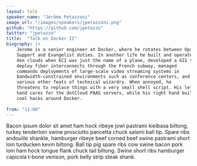 ```yaml
---
layout: talk
speaker_name: "Jérôme Petazzoni"
image_url: "/images/speakers/jpetazzoni.png"
github: "https://github.com/jpetazzo"
twitter: "jpetazzo"
title:  "Talk on Docker II"
biography: |+
    Jerome is a senior engineer at Docker, where he rotates between Ops,
    Support and Evangelist duties. In another life he built and operated
    Xen clouds when EC2 was just the name of a plane, developed a GIS to
    deploy fiber interconnects through the French subway, managed 
    commando deployments of large-scale video streaming systems in
    bandwidth-constrained environments such as conference centers, and
    various other feats of technical wizardry. When annoyed, he
    threatens to replace things with a very small shell script. His left
    hand cares for the dotCloud PAAS servers, while his right hand builds
    cool hacks around Docker.
  
from: "11:00"
---
```


Bacon ipsum dolor sit amet ham hock ribeye jowl pastrami kielbasa biltong, turkey tenderloin swine prosciutto pancetta chuck salami ball tip. Spare ribs andouille shankle, hamburger ribeye beef corned beef swine pastrami short loin turducken kevin biltong. Ball tip pig spare ribs cow swine bacon pork loin ham hock tongue flank chuck tail biltong. Swine short ribs hamburger capicola t-bone venison, pork belly strip steak shank.
